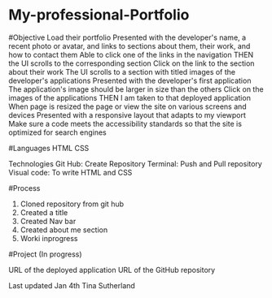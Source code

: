 # My-professional-Portfolio

#Objective
Load their portfolio
Presented with the developer's name, a recent photo or avatar, and links to sections about them, their work, and how to contact them
Able to click one of the links in the navigation
THEN the UI scrolls to the corresponding section
Click on the link to the section about their work
The UI scrolls to a section with titled images of the developer's applications
Presented with the developer's first application
The application's image should be larger in size than the others
Click on the images of the applications
THEN I am taken to that deployed application
When page is resized the page or view the site on various screens and devices
Presented with a responsive layout that adapts to my viewport
Make sure a code meets the accessibility standards so that the site is optimized for search engines


#Languages
HTML
CSS

Technologies
Git Hub: Create Repository
Terminal: Push and Pull repository
Visual code: To write HTML and CSS

#Process
1. Cloned repository from git hub
2. Created a title
3. Created Nav bar
4. Created about me section
5. Worki inprogress

#Project (In progress)

URL of the deployed application
URL of the GitHub repository

Last updated Jan 4th
Tina Sutherland